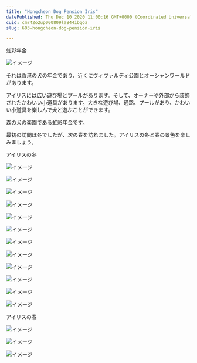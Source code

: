 ```yaml
---
title: "Hongcheon Dog Pension Iris"
datePublished: Thu Dec 10 2020 11:00:16 GMT+0000 (Coordinated Universal Time)
cuid: cm742o2up000809la844ibqoa
slug: 603-hongcheon-dog-pension-iris

---
```



虹彩年金

![イメージ](https://cdn.hashnode.com/res/hashnode/image/upload/v1739495395711/7c761394-2766-4a04-91da-eb5f4783056b.png)

それは香港の犬の年金であり、近くにヴィヴァルディ公園とオーシャンワールドがあります。

アイリスには広い遊び場とプールがあります。そして、オーナーや外部から装飾されたかわいい小道具があります。大きな遊び場、通路、プールがあり、かわいい小道具を楽しんで犬と遊ぶことができます。

森の犬の楽園である虹彩年金です。

最初の訪問は冬でしたが、次の春を訪れました。アイリスの冬と春の景色を楽しみましょう。

アイリスの冬

![イメージ](https://cdn.hashnode.com/res/hashnode/image/upload/v1739495398326/d5925ded-e8d1-4bd0-a1be-a845d6aa4fc8.jpeg)

![イメージ](https://cdn.hashnode.com/res/hashnode/image/upload/v1739495400374/93490dc8-0853-475d-b425-d32eff883dc1.jpeg)

![イメージ](https://cdn.hashnode.com/res/hashnode/image/upload/v1739495402999/d2c74105-5d64-4840-9b40-f7f64a8bc1ff.jpeg)

![イメージ](https://cdn.hashnode.com/res/hashnode/image/upload/v1739495405262/233d06d3-1591-40f1-bb45-f6154193dc46.jpeg)

![イメージ](https://cdn.hashnode.com/res/hashnode/image/upload/v1739495408052/1e7cfe7e-9be3-4811-b90c-b8ef3861d0aa.jpeg)

![イメージ](https://cdn.hashnode.com/res/hashnode/image/upload/v1739495410359/c72e94f1-7d00-4224-a1cf-9498abf3fe27.jpeg)

![イメージ](https://cdn.hashnode.com/res/hashnode/image/upload/v1739495412493/7941cba9-0611-45d1-b61a-e895953dbf36.jpeg)

![イメージ](https://cdn.hashnode.com/res/hashnode/image/upload/v1739495414757/44d3563e-c2e2-479d-b987-684ea259303b.jpeg)

![イメージ](https://cdn.hashnode.com/res/hashnode/image/upload/v1739495417378/f9225b7e-a7f8-4a2b-a6f4-50e8cf7d2ac8.jpeg)

![イメージ](https://cdn.hashnode.com/res/hashnode/image/upload/v1739495419432/54349220-1d43-4c3b-a403-1f212880af7f.jpeg)

![イメージ](https://cdn.hashnode.com/res/hashnode/image/upload/v1739495422118/c7ee76bd-c96e-4804-ab03-d0ca99f47691.jpeg)

![イメージ](https://cdn.hashnode.com/res/hashnode/image/upload/v1739495424774/e9c375a7-a31c-45b9-8ac7-1dce020efdd0.jpeg)

アイリスの春

![イメージ](https://cdn.hashnode.com/res/hashnode/image/upload/v1739495427199/f45d13c8-a126-4273-9241-4edf419eea00.jpeg)

![イメージ](https://cdn.hashnode.com/res/hashnode/image/upload/v1739495429427/3cadb33b-7806-4d1e-99b1-f0e4100e0f8f.jpeg)

![イメージ](https://cdn.hashnode.com/res/hashnode/image/upload/v1739495431092/7b9c455c-84bc-45ea-acb5-6d1bd9ffb51c.jpeg)